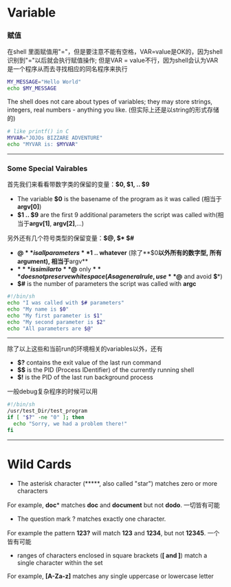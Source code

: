 # Variable

### 赋值
在shell 里面赋值用"="，但是要注意不能有空格，VAR=value是OK的，因为shell识别到"="以后就会执行赋值操作; 但是VAR = value不行，因为shell会认为VAR是一个程序从而去寻找相应的同名程序来执行
```bash
MY_MESSAGE="Hello World"
echo $MY_MESSAGE
```

The shell does not care about types of variables; they may store strings, integers, real numbers - anything you like. (但实际上还是以string的形式存储的)

```bash
# like printf() in C
MYVAR="JOJOs BIZZARE ADVENTURE"
echo "MYVAR is: $MYVAR"
```

---
### Some Special Vairables

首先我们来看看带数字类的保留的变量：**$0, $1, .. $9**
- The variable **$0** is the basename of the program as it was called (相当于**argv[0]**)
- **$1 .. $9** are the first 9 additional parameters the script was called with(相当于**argv[1]**, **argv[2]**,...)

另外还有几个符号类型的保留变量：**$@, $* $#**
- **$@** is all parameters **$1 .. whatever** (除了**$0**以外所有的数字型, 所有argument), 相当于**argv**
- **$***  is similar to **$@** only **$*** does not preserve white space (As a general rule, use **$@** and avoid **$***)
- **$#** is the number of parameters the script was called with **argc**

```bash
#!/bin/sh
echo "I was called with $# parameters" 
echo "My name is $0"
echo "My first parameter is $1"
echo "My second parameter is $2"
echo "All parameters are $@"
```

---
除了以上这些和当前run的环境相关的variables以外，还有
- **$?** contains the exit value of the last run command
- **$$** is the PID (Process IDentifier) of the currently running shell
- **$!** is the PID of the last run background process

一般debug复杂程序的时候可以用

```bash
#!/bin/sh
/usr/test_Dir/test_program
if [ "$?" -ne "0" ]; then
  echo "Sorry, we had a problem there!"
fi
```

---
# Wild Cards

 - The asterisk character (*****, also called "star") matches zero or more characters
 
 For example, **doc*** matches **doc** and **document** but not **dodo**. 一切皆有可能
 
 - The question mark ? matches exactly one character.

For example the pattern **123?** will match **123** and **1234**, but not **12345**. 一个皆有可能

- ranges of characters enclosed in square brackets (**[ and ]**) match a single character within the set

For example, **[A-Za-z]** matches any single uppercase or lowercase letter
